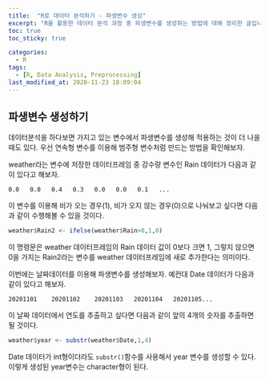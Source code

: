 ```yaml
---
title:  "R로 데이터 분석하기 - 파생변수 생성"
excerpt: "R을 활용한 데이터 분석 과정 중 파생변수를 생성하는 방법에 대해 정리한 글입니다."
toc: true
toc_sticky: true

categories:
  - R
tags:
  - [R, Data Analysis, Preprocessing]
last_modified_at: 2020-11-23 18:09:04
---
```


## 파생변수 생성하기  

데이터분석을 하다보면 가지고 있는 변수에서 파생변수를 생성해 적용하는 것이 더 나을 때도 있다. 우선 연속형 변수를 이용해 범주형 변수처럼 만드는 방법을 확인해보자.  

weather라는 변수에 저장한 데이터프레임 중 강수량 변수인 Rain 데이터가 다음과 같이 있다고 해보자.  

```
0.0   0.0   0.4   0.3   0.0   0.0   0.1   ...
```  

이 변수를 이용해 비가 오는 경우(1), 비가 오지 않는 경우(0)으로 나눠보고 싶다면 다음과 같이 수행해볼 수 있을 것이다.  

```r
weather$Rain2 <- ifelse(weather$Rain>0,1,0)
```  

이 명령문은 weather 데이터프레임의 Rain 데이터 값이 0보다 크면 1, 그렇지 않으면 0을 가지는 Rain2라는 변수를 weather 데이터프레임에 새로 추가한다는 의미이다.  

이번에는 날짜데이터를 이용해 파생변수를 생성해보자. 예컨대 Date 데이터가 다음과 같이 있다고 해보자.  

```
20201101    20201102    20201103   20201104   20201105...
```  

이 날짜 데이터에서 연도를 추출하고 싶다면 다음과 같이 앞의 4개의 숫자를 추출하면 될 것이다.  

```r
weather$year <- substr(weather$Date,1,4)
```  

Date 데이터가 int형이더라도 `substr()`함수를 사용해서 year 변수를 생성할 수 있다. 이렇게 생성된 year변수는 character형이 된다.  

